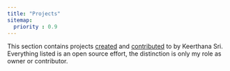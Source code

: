 ```yaml
---
title: "Projects"
sitemap:
  priority : 0.9
---
```

<!--

This page represents the landing page for "projects" section. It is also shown under the homepage header for "projects". It should be therefore relatively short and sweet.

IN the dfault theme, "projects" is divided among "Creations" you authored and "contributions" made to others projects.

-->
<p>This section contains projects <a href="/projects/creations">created</a> and <a href="/projects/contributions">contributed</a> to by Keerthana Sri.  Everything listed is an open source effort, the distinction is only my role as owner or contributor.</p>
